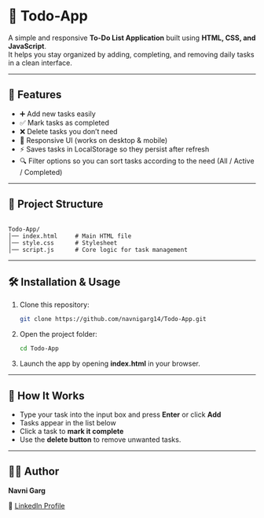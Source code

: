 # 📝 Todo-App

A simple and responsive **To-Do List Application** built using **HTML, CSS, and JavaScript**.  
It helps you stay organized by adding, completing, and removing daily tasks in a clean interface.

---

## 🚀 Features

- ➕ Add new tasks easily  
- ✅ Mark tasks as completed  
- ❌ Delete tasks you don’t need  
- 📱 Responsive UI (works on desktop & mobile)  
- ⚡ Saves tasks in LocalStorage so they persist after refresh
- 🔍 Filter options so you can sort tasks according to the need (All / Active / Completed)

---

## 📂 Project Structure

```

Todo-App/
│── index.html     # Main HTML file
│── style.css      # Stylesheet
│── script.js      # Core logic for task management

````

---

## 🛠️ Installation & Usage

1. Clone this repository:
   ```bash
   git clone https://github.com/navnigarg14/Todo-App.git
   ````

2. Open the project folder:

   ```bash
   cd Todo-App
   ```

3. Launch the app by opening **index.html** in your browser.

---

## 🎯 How It Works

* Type your task into the input box and press **Enter** or click **Add**
* Tasks appear in the list below
* Click a task to **mark it complete**
* Use the **delete button** to remove unwanted tasks.

---

## 👨‍💻 Author

**Navni Garg**

🔗 [LinkedIn Profile](https://www.linkedin.com/in/navnigarg14/)
